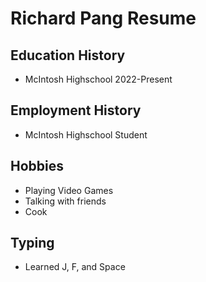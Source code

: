 # Richard Pang Resume

## Education History
- McIntosh Highschool 2022-Present

##  Employment History
- McIntosh Highschool Student

## Hobbies
- Playing Video Games
- Talking with friends
- Cook
## Typing

- Learned J, F, and Space
